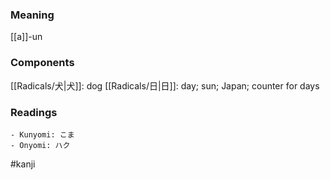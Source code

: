### Meaning

[[a]]-un

### Components

[[Radicals/犬|犬]]: dog [[Radicals/日|日]]: day; sun; Japan; counter for days

### Readings

```
- Kunyomi: こま
- Onyomi: ハク
```

#kanji